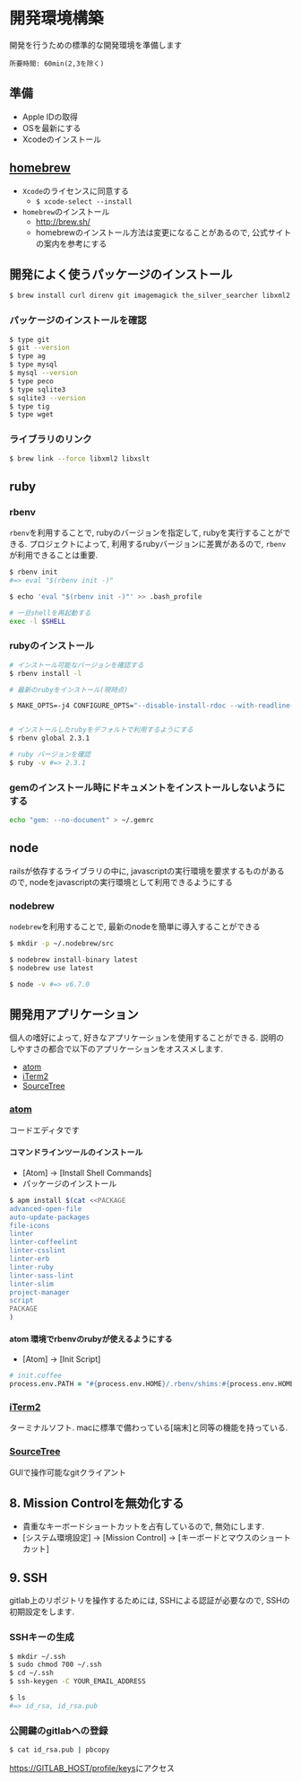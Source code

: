開発環境構築
==
開発を行うための標準的な開発環境を準備します

    所要時間: 60min(2,3を除く)

準備
--
+ Apple IDの取得
+ OSを最新にする
+ Xcodeのインストール

[homebrew](http://brew.sh/)
--
+ `Xcode`のライセンスに同意する
  + `$ xcode-select --install`
+ `homebrew`のインストール
  + http://brew.sh/
  + homebrewのインストール方法は変更になることがあるので, 公式サイトの案内を参考にする

開発によく使うパッケージのインストール
--
```sh
$ brew install curl direnv git imagemagick the_silver_searcher libxml2 libxslt mysql nodebrew openssl peco rbenv readline ruby-build sqlite tig wget
```

### パッケージのインストールを確認
```sh
$ type git
$ git --version
$ type ag
$ type mysql
$ mysql --version
$ type peco
$ type sqlite3
$ sqlite3 --version
$ type tig
$ type wget
```

### ライブラリのリンク
```sh
$ brew link --force libxml2 libxslt
```

ruby
--

### rbenv
`rbenv`を利用することで, rubyのバージョンを指定して, rubyを実行することができる.
プロジェクトによって, 利用するrubyバージョンに差異があるので, `rbenv`が利用できることは重要.

```sh
$ rbenv init
#=> eval "$(rbenv init -)"

$ echo 'eval "$(rbenv init -)"' >> .bash_profile

# 一旦shellを再起動する
exec -l $SHELL
```

### rubyのインストール
```sh
# インストール可能なバージョンを確認する
$ rbenv install -l

# 最新のrubyをインストール(現時点)

$ MAKE_OPTS=-j4 CONFIGURE_OPTS="--disable-install-rdoc --with-readline-dir=$(brew --prefix readline) --with-iconv-dir=/usr/lib" rbenv install 2.3.1


# インストールしたrubyをデフォルトで利用するようにする
$ rbenv global 2.3.1

# ruby バージョンを確認
$ ruby -v #=> 2.3.1
```

### gemのインストール時にドキュメントをインストールしないようにする
```sh
echo "gem: --no-document" > ~/.gemrc
```

node
--
railsが依存するライブラリの中に, javascriptの実行環境を要求するものがあるので, nodeをjavascriptの実行環境として利用できるようにする

### nodebrew
`nodebrew`を利用することで, 最新のnodeを簡単に導入することができる
```sh
$ mkdir -p ~/.nodebrew/src

$ nodebrew install-binary latest
$ nodebrew use latest

$ node -v #=> v6.7.0
```

開発用アプリケーション
--
個人の嗜好によって, 好きなアプリケーションを使用することができる.
説明のしやすさの都合で以下のアプリケーションをオススメします.

+ [atom](https://atom.io/)
+ [iTerm2](https://www.iterm2.com/index.html)
+ [SourceTree](https://ja.atlassian.com/software/sourcetree)

### [atom](https://atom.io/)
コードエディタです

#### コマンドラインツールのインストール
+ [Atom] -> [Install Shell Commands]
+ パッケージのインストール
```sh
$ apm install $(cat <<PACKAGE
advanced-open-file
auto-update-packages
file-icons
linter
linter-coffeelint
linter-csslint
linter-erb
linter-ruby
linter-sass-lint
linter-slim
project-manager
script
PACKAGE
)
```

#### atom 環境でrbenvのrubyが使えるようにする
+ [Atom] -> [Init Script]
```coffee
# init.coffee
process.env.PATH = "#{process.env.HOME}/.rbenv/shims:#{process.env.HOME}/.rbenv/bin:#{process.env.PATH}"
```

### [iTerm2](https://www.iterm2.com/index.html)
ターミナルソフト. macに標準で備わっている[端末]と同等の機能を持っている.

### [SourceTree](https://ja.atlassian.com/software/sourcetree)
GUIで操作可能なgitクライアント

## 8. Mission Controlを無効化する
+ 貴重なキーボードショートカットを占有しているので, 無効にします.
+ [システム環境設定] -> [Mission Control] -> [キーボードとマウスのショートカット]

## 9. SSH
gitlab上のリポジトリを操作するためには, SSHによる認証が必要なので, SSHの初期設定をします.

### SSHキーの生成
```sh
$ mkdir ~/.ssh
$ sudo chmod 700 ~/.ssh
$ cd ~/.ssh
$ ssh-keygen -C YOUR_EMAIL_ADDRESS

$ ls
#=> id_rsa, id_rsa.pub
```
### 公開鍵のgitlabへの登録
```sh
$ cat id_rsa.pub | pbcopy
```
<https://GITLAB_HOST/profile/keys>にアクセス
